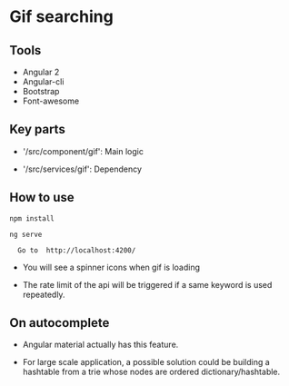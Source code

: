 # Gif searching

## Tools

- Angular 2
- Angular-cli
- Bootstrap
- Font-awesome

## Key parts

-  '/src/component/gif':  Main logic
  
-  '/src/services/gif':  Dependency

## How to use

 ```
 npm install
 
 ```

  ```
  ng serve
  
  ```
  
      Go to  http://localhost:4200/
 

- You will see a spinner icons when gif is loading

- The rate limit of the api will be triggered if a same keyword is used repeatedly.


## On autocomplete

- Angular material actually has this feature.

- For large scale application, a possible solution could be building a hashtable from a trie whose nodes are ordered dictionary/hashtable.


